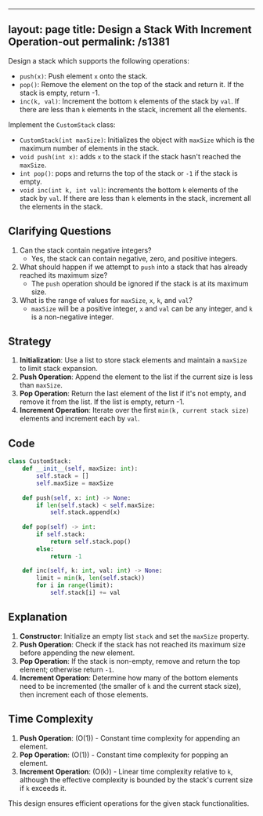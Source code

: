 
---
layout: page
title:  Design a Stack With Increment Operation-out
permalink: /s1381
---
Design a stack which supports the following operations:

* `push(x)`: Push element `x` onto the stack.
* `pop()`: Remove the element on the top of the stack and return it. If the stack is empty, return -1.
* `inc(k, val)`: Increment the bottom `k` elements of the stack by `val`. If there are less than `k` elements in the stack, increment all the elements.

Implement the `CustomStack` class:
* `CustomStack(int maxSize)`: Initializes the object with `maxSize` which is the maximum number of elements in the stack.
* `void push(int x)`: adds `x` to the stack if the stack hasn't reached the `maxSize`.
* `int pop()`: pops and returns the top of the stack or `-1` if the stack is empty.
* `void inc(int k, int val)`: increments the bottom `k` elements of the stack by `val`. If there are less than `k` elements in the stack, increment all the elements in the stack.

## Clarifying Questions
1. Can the stack contain negative integers?
   - Yes, the stack can contain negative, zero, and positive integers.
2. What should happen if we attempt to `push` into a stack that has already reached its maximum size?
   - The `push` operation should be ignored if the stack is at its maximum size.
3. What is the range of values for `maxSize`, `x`, `k`, and `val`?
   - `maxSize` will be a positive integer, `x` and `val` can be any integer, and `k` is a non-negative integer.

## Strategy
1. **Initialization**: Use a list to store stack elements and maintain a `maxSize` to limit stack expansion.
2. **Push Operation**: Append the element to the list if the current size is less than `maxSize`.
3. **Pop Operation**: Return the last element of the list if it's not empty, and remove it from the list. If the list is empty, return -1.
4. **Increment Operation**: Iterate over the first `min(k, current stack size)` elements and increment each by `val`.

## Code
```python
class CustomStack:
    def __init__(self, maxSize: int):
        self.stack = []
        self.maxSize = maxSize
        
    def push(self, x: int) -> None:
        if len(self.stack) < self.maxSize:
            self.stack.append(x)
        
    def pop(self) -> int:
        if self.stack:
            return self.stack.pop()
        else:
            return -1
    
    def inc(self, k: int, val: int) -> None:
        limit = min(k, len(self.stack))
        for i in range(limit):
            self.stack[i] += val
```

## Explanation
1. **Constructor**: Initialize an empty list `stack` and set the `maxSize` property.
2. **Push Operation**: Check if the stack has not reached its maximum size before appending the new element.
3. **Pop Operation**: If the stack is non-empty, remove and return the top element; otherwise return `-1`.
4. **Increment Operation**: Determine how many of the bottom elements need to be incremented (the smaller of `k` and the current stack size), then increment each of those elements.

## Time Complexity
1. **Push Operation**: \(O(1)\) - Constant time complexity for appending an element.
2. **Pop Operation**: \(O(1)\) - Constant time complexity for popping an element.
3. **Increment Operation**: \(O(k)\) - Linear time complexity relative to `k`, although the effective complexity is bounded by the stack's current size if `k` exceeds it.

This design ensures efficient operations for the given stack functionalities.